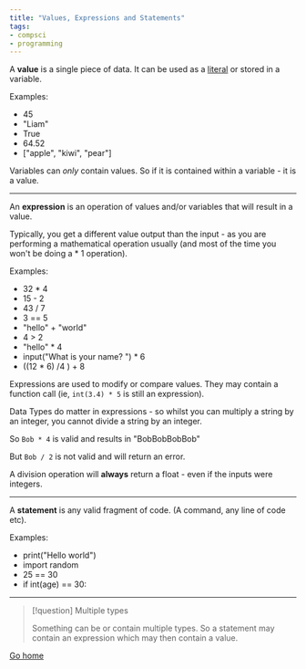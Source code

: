 ```yaml
---
title: "Values, Expressions and Statements"
tags:
- compsci
- programming
---
```


A **value** is a single piece of data.  It can be used as a [literal](sixth/CompSci/Programming/LiteralsVariablesConstants) or stored in a variable.

Examples:

- 45
- "Liam"
- True
- 64.52
- ["apple", "kiwi", "pear"]

Variables can *only* contain values. So if it is contained within a variable - it is a value.

---

An **expression** is an operation of values and/or variables that will result in a value.

Typically, you get a different value output than the input - as you are performing a mathematical operation usually (and most of the time you won't  be doing a * 1 operation).

Examples:

- 32 * 4
- 15 - 2
- 43 / 7
- 3 == 5
- "hello" + "world"
- 4 > 2
- "hello" * 4
- input("What is your name? ") * 6
- ((12 * 6) /4 ) + 8

Expressions are used to modify or compare values. They may contain a function call (ie, `int(3.4) * 5` is still an expression).

Data Types do matter in expressions - so whilst you can multiply a string by an integer, you cannot divide a string by an integer.

So `Bob * 4` is valid and results in "BobBobBobBob"

But `Bob / 2` is not valid and will return an error.

A division operation will **always** return a float - even if the inputs were integers.

---
A **statement** is any valid fragment of code. (A command, any line of code etc).

Examples:

- print("Hello world")
- import random
- 25 == 30
- if int(age) == 30:




---
> [!question] Multiple types 
>
>Something can be or contain multiple types. So a statement may contain an expression which may then contain a value.

[Go home](/)